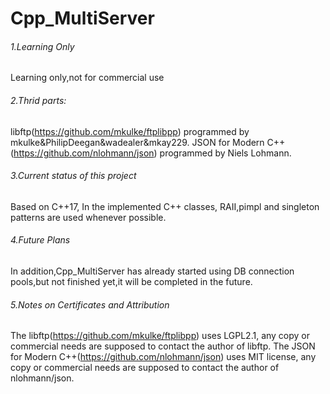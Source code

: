 # Cpp_MultiServer
###### 1.Learning Only
Learning only,not for commercial use
###### 2.Thrid parts:
libftp(https://github.com/mkulke/ftplibpp) programmed by mkulke&PhilipDeegan&wadealer&mkay229.
JSON for Modern C++(https://github.com/nlohmann/json) programmed by Niels Lohmann.

###### 3.Current status of this project
Based on C++17, In the implemented C++ classes, RAII,pimpl and singleton patterns are used whenever possible.
###### 4.Future Plans
In addition,Cpp_MultiServer has already started using DB connection pools,but not finished yet,it will be completed in the future.
###### 5.Notes on Certificates and Attribution
The libftp(https://github.com/mkulke/ftplibpp) uses LGPL2.1, any copy or commercial needs are supposed to contact the author of libftp.
The JSON for Modern C++(https://github.com/nlohmann/json) uses MIT license, any copy or commercial needs are supposed to contact the author of nlohmann/json.
